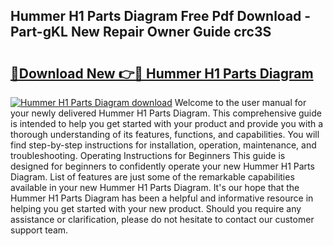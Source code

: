 ## Hummer H1 Parts Diagram Free Pdf Download - Part-gKL New Repair Owner Guide crc3S

# <h2><a href="http://dfjjqu.blite.top/?on=Hummer+H1+Parts+Diagram">🔗Download New 👉🔴 Hummer H1 Parts Diagram</a></h2>

[![Hummer H1 Parts Diagram download](https://i.imgur.com/lujVjoI.png)](http://dfjjqu.blite.top/?on=Hummer+H1+Parts+Diagram)
Welcome to the user manual for your newly delivered Hummer H1 Parts Diagram. This comprehensive guide is intended to help you get started with your product and provide you with a thorough understanding of its features, functions, and capabilities. You will find step-by-step instructions for installation, operation, maintenance, and troubleshooting. Operating Instructions for Beginners This guide is designed for beginners to confidently operate your new Hummer H1 Parts Diagram. List of features are just some of the remarkable capabilities available in your new Hummer H1 Parts Diagram. It's our hope that the Hummer H1 Parts Diagram has been a helpful and informative resource in helping you get started with your new product. Should you require any assistance or clarification, please do not hesitate to contact our customer support team.
